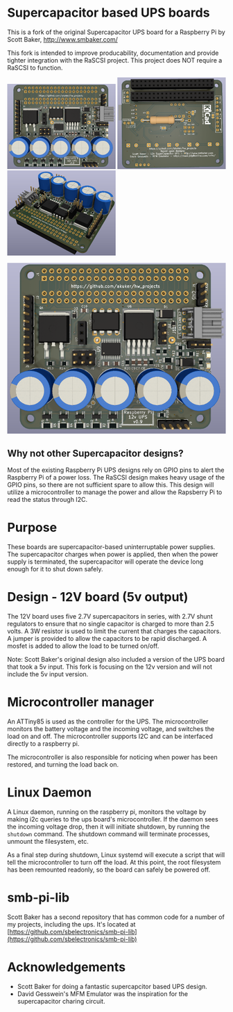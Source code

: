 # Supercapacitor based UPS boards

This is a fork of the original Supercapacitor UPS board for a Raspberry Pi by Scott Baker, http://www.smbaker.com/

This fork is intended to improve producability, documentation and provide tighter integration with the RaSCSI project. This project does NOT require a RaSCSI to function.

<a href="docs/board_top.png"><img src="docs/board_top.png" style="width: 250px" /></a>
<a href="docs/board_bottom.png"><img src="docs/board_bottom.png" style="width: 250px" /></a>
<a href="docs/board_angle.png"><img src="docs/board_angle.png" style="width: 250px" /></a>


![](docs/board_top.png)

## Why not other Supercapacitor designs?

Most of the existing Raspberry Pi UPS designs rely on GPIO pins to alert the Raspberry Pi of a power loss. The RaSCSI design makes heavy usage of the GPIO pins, so there are not sufficient spare to allow this. This design will utilize a microcontroller to manage the power and allow the Rapsberry Pi to read the status through I2C.

# Purpose

These boards are supercapacitor-based uninterruptable power supplies. The supercapacitor charges when power is applied, then when the power supply is terminated, the supercapacitor will operate the device long enough for it to shut down safely.

# Design - 12V board (5v output)

The 12V board uses five 2.7V supercapacitors in series, with 2.7V shunt regulators to ensure that no single capacitor is charged to more than 2.5 volts. A 3W resistor is used to limit the current that charges the capacitors. A jumper is provided to allow the capacitors to be rapid discharged. A mosfet is added to allow the load to be turned on/off.

Note: Scott Baker's original design also included a version of the UPS board that took a 5v input. This fork is focusing on the 12v version and will not include the 5v input version.

# Microcontroller manager

An ATTiny85 is used as the controller for the UPS. The microcontroller monitors the battery voltage and the incoming voltage, and switches the load on and off. The microcontroller supports I2C and can be interfaced directly to a raspberry pi.

The microcontroller is also responsible for noticing when power has been restored, and turning the load back on.

# Linux Daemon

A Linux daemon, running on the raspberry pi, monitors the voltage by making i2c queries to the ups board's microcontroller. If the daemon sees the incoming voltage drop, then it will initiate shutdown, by running the `shutdown` command. The shutdown command will terminate processes, unmount the filesystem, etc. 

As a final step during shutdown, Linux systemd will execute a script that will tell the microcontroller to turn off the load. At this point, the root filesystem has been remounted readonly, so the board can safely be powered off. 

# smb-pi-lib

Scott Baker has a second repository that has common code for a number of my projects, including the ups. It's located at [https://github.com/sbelectronics/smb-pi-lib](https://github.com/sbelectronics/smb-pi-lib)

# Acknowledgements

* Scott Baker for doing a fantastic supercapcitor based UPS design.
* David Gesswein's MFM Emulator was the inspiration for the supercapacitor charing circuit.
